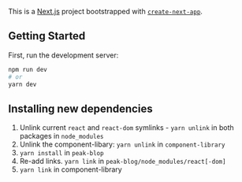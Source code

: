 This is a [Next.js](https://nextjs.org/) project bootstrapped with [`create-next-app`](https://github.com/vercel/next.js/tree/canary/packages/create-next-app).

## Getting Started

First, run the development server:

```bash
npm run dev
# or
yarn dev
```

## Installing new dependencies
1. Unlink current `react` and `react-dom` symlinks - `yarn unlink` in both packages in `node_modules`
2. Unlink the component-libary: `yarn unlink` in `component-library`
3. `yarn install` in `peak-blop`
4. Re-add links. `yarn link` in `peak-blog/node_modules/react[-dom]`
5. `yarn link` in component-library
